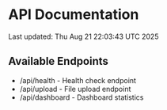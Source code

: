 # API Documentation

Last updated: Thu Aug 21 22:03:43 UTC 2025

## Available Endpoints
- /api/health - Health check endpoint
- /api/upload - File upload endpoint
- /api/dashboard - Dashboard statistics
